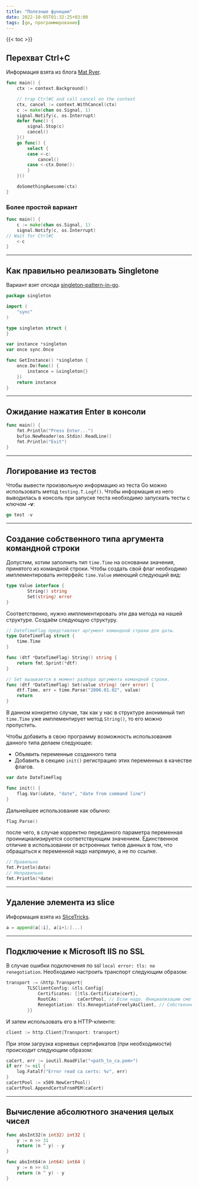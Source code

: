 ```yaml
---
title: "Полезные функции"
date: 2022-10-05T01:32:25+03:00
tags: [go, программирование]
---
```


{{< toc >}}

## Перехват Ctrl+C

Информация взята из блога [Mat Ryer](https://medium.com/@matryer/make-ctrl-c-cancel-the-context-context-bd006a8ad6ff).

```go
func main() {
    ctx := context.Background()

    // trap Ctrl#C and call cancel on the context
    ctx, cancel := context.WithCancel(ctx)
    c := make(chan os.Signal, 1)
    signal.Notify(c, os.Interrupt)
    defer func() {
        signal.Stop(c)
        cancel()
    }()
    go func() {
        select {
        case <-c:
            cancel()
        case <-ctx.Done():
        }
    }()

    doSomethingAwesome(ctx)
}
```

### Более простой вариант

```go
func main() {
    c := make(chan os.Signal, 1)
    signal.Notify(c, os.Interrupt)
// Wait for Ctrl#C
    <-c
}
```

------

## Как правильно реализовать Singletone

Вариант взят отсюда [singleton-pattern-in-go](http://marcio.io/2015/07/singleton-pattern-in-go/).

```go
package singleton

import (
    "sync"
)

type singleton struct {
}

var instance *singleton
var once sync.Once

func GetInstance() *singleton {
    once.Do(func() {
        instance = &singleton{}
    })
    return instance
}
```

------

## Ожидание нажатия Enter в консоли

```go
func main() {
    fmt.Println("Press Enter...")
    bufio.NewReader(os.Stdin).ReadLine()
    fmt.Println("Exit")
}
```

------

## Логирование из тестов

Чтобы вывести произвольную информацию из теста Go можно использовать метод `testing.T.Logf()`.
Чтобы информация из него выводилась в консоль при запуске теста необходимо запускать тесты с ключом **-v**:

```go
go test -v
```

------

## Создание собственного типа аргумента командной строки

Допустим, хотим заполнить тип `time.Time` на основании значения, принятого из командной строки.
Чтобы создать свой флаг необходимо имплементировать интерфейс `time.Value` имеющий следующий вид:

```go
type Value interface {
        String() string
        Set(string) error
}
```

Соответственно, нужно имплементировать эти два метода на нашей структуре.
Создаём следующую структуру.

```go
// DateTimeFlag представляет аргумент командной строки для даты.
type DateTimeFlag struct {
    time.Time
}

func (dtf *DateTimeFlag) String() string {
    return fmt.Sprint(*dtf)
}

// Set вызывается в момент разбора аргумента командной строки.
func (dtf *DateTimeFlag) Set(value string) (err error) {
    dtf.Time, err = time.Parse("2006.01.02", value)
    return
}
```

В данном конкретно случае, так как у нас в структуре анонимный тип `time.Time` уже имплементирует метод `String()`, то его можно пропустить.

Чтобы добавить в свою программу возможность использования данного типа делаем следующее:

* Объявить переменные созданного типа
* Добавить в секцию `init()` регистрацию этих переменных в качестве флагов.

```go
var date DateTimeFlag

func init() {
    flag.Var(&date, "date", "date from command line")
}
```

Дальнейшее использование как обычно:

```go
flag.Parse()
```

после чего, в случае корректно переданного параметра переменная проинициализируется соответствующим значением.
Единственное отличие в использовании от встроенных типов данных в том, что обращаться к переменной надо напрямую, а не по ссылке.

```go
// Правильно
fmt.Println(date)
// Неправильно
fmt.Println(*date)
```

------

## Удаление элемента из slice

Информация взята из [SliceTricks](https://github.com/golang/go/wiki/SliceTricks).

```go
a = append(a[:i], a[i+1:]...)
```

------

## Подключение к Microsoft IIS по SSL

В случае ошибки подключения по ssl `local error: tls: no renegotiation`.
Необходимо настроить транспорт следующим образом:

```go
transport := &http.Transport{
        TLSClientConfig: &tls.Config{
            Certificates: []tls.Certificate{cert},
            RootCAs:       caCertPool, // Если надо. Инициализацию смотри ниже.
            Renegotiation: tls.RenegotiateFreelyAsClient, // Собственно этот параметр и включает совместимость.
        }}
```

И затем использовать его в HTTP-клиенте:

```go
client := http.Client{Transport: transport}
```

При этом загрузка корневых сертификатов (при необходимости) происходит следующим образом:

```go
caCert, err := ioutil.ReadFile("<path_to_ca.pem>")
if err != nil {
    log.Fatalf("Error read ca certs: %v", err)
}
caCertPool := x509.NewCertPool()
caCertPool.AppendCertsFromPEM(caCert)
```

------

## Вычисление абсолютного значения целых чисел

```go
func absInt32(n int32) int32 {
    y := n >> 31
    return (n ^ y) - y
}
```

```go
func absInt64(n int64) int64 {
    y := n >> 63
    return (n ^ y) - y
}
```
